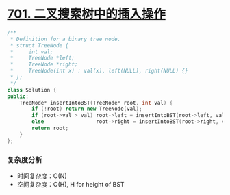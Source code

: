 # [701. 二叉搜索树中的插入操作](https://leetcode-cn.com/problems/insert-into-a-binary-search-tree/)

```cpp
/**
 * Definition for a binary tree node.
 * struct TreeNode {
 *     int val;
 *     TreeNode *left;
 *     TreeNode *right;
 *     TreeNode(int x) : val(x), left(NULL), right(NULL) {}
 * };
 */
class Solution {
public:
    TreeNode* insertIntoBST(TreeNode* root, int val) {
        if (!root) return new TreeNode(val);
        if (root->val > val) root->left = insertIntoBST(root->left, val);
        else                 root->right = insertIntoBST(root->right, val);
        return root;
    }
};
```

### 复杂度分析

- 时间复杂度：O(N)
- 空间复杂度：O(H), H for height of BST
